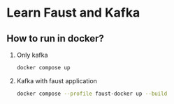# Learn Faust and Kafka

## How to run in docker?

1. Only kafka
    ```bash
    docker compose up
    ```
2. Kafka with faust application
    ```bash
    docker compose --profile faust-docker up --build
    ```